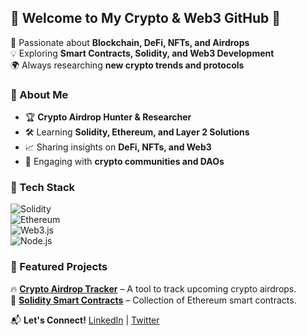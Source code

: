 ## 🚀 Welcome to My Crypto & Web3 GitHub 🚀

🔗 Passionate about **Blockchain, DeFi, NFTs, and Airdrops**  
💡 Exploring **Smart Contracts, Solidity, and Web3 Development**  
🌍 Always researching **new crypto trends and protocols**  

### 🔹 About Me  
- 🏆 **Crypto Airdrop Hunter & Researcher**  
- 🛠️ Learning **Solidity, Ethereum, and Layer 2 Solutions**  
- 📈 Sharing insights on **DeFi, NFTs, and Web3**  
- 👥 Engaging with **crypto communities and DAOs**  

### 🔹 Tech Stack  
![Solidity](https://img.shields.io/badge/Solidity-%23363636.svg?style=for-the-badge&logo=solidity&logoColor=white)  
![Ethereum](https://img.shields.io/badge/Ethereum-%2345b8d8.svg?style=for-the-badge&logo=ethereum&logoColor=white)  
![Web3.js](https://img.shields.io/badge/Web3.js-F16822?style=for-the-badge)  
![Node.js](https://img.shields.io/badge/Node.js-43853D?style=for-the-badge&logo=node.js&logoColor=white)  

### 🔹 Featured Projects  
🔥 **[Crypto Airdrop Tracker](https://github.com/yourusername/crypto-airdrop-tracker)** – A tool to track upcoming crypto airdrops.  
📜 **[Solidity Smart Contracts](https://github.com/yourusername/solidity-smart-contracts)** – Collection of Ethereum smart contracts.  

📬 **Let's Connect!** [LinkedIn](https://www.linkedin.com/in/rudra28052000/) | [Twitter](https://twitter.com/rudra28052000)  
